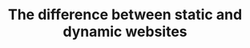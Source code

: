 ---
layout: default
title: The difference between static and dynamic websites 
meta: This article discusses the difference between static and dynamic websites. 
featured_image: /images/brand-logotype.jpg
category: web-development
---